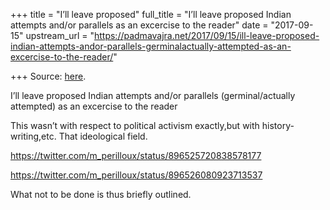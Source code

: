 +++
title = "I’ll leave proposed"
full_title = "I’ll leave proposed Indian attempts and/or parallels as an excercise to the reader"
date = "2017-09-15"
upstream_url = "https://padmavajra.net/2017/09/15/ill-leave-proposed-indian-attempts-andor-parallels-germinalactually-attempted-as-an-excercise-to-the-reader/"

+++
Source: [here](https://padmavajra.net/2017/09/15/ill-leave-proposed-indian-attempts-andor-parallels-germinalactually-attempted-as-an-excercise-to-the-reader/).

I’ll leave proposed Indian attempts and/or parallels (germinal/actually attempted) as an excercise to the reader

This wasn’t with respect to political activism exactly,but with history-writing,etc. That ideological field.



<https://twitter.com/m_perilloux/status/896525720838578177>



<https://twitter.com/m_perilloux/status/896526080923713537>



What not to be done is thus briefly outlined.
